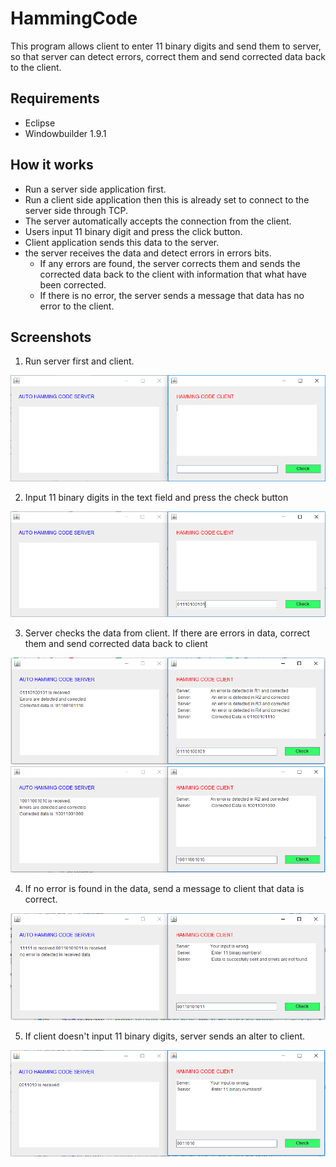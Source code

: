 # HammingCode

This program allows client to enter 11 binary digits and send them to server, so that server can detect errors, correct them and send corrected data back to the client.


## Requirements

* Eclipse
* Windowbuilder 1.9.1



## How it works

  - Run a server side application first.
  - Run a client side application then this is already set to connect to the server side through TCP.
  - The server automatically accepts the connection from the client.
  - Users input 11 binary digit and press the click button.
  - Client application sends this data to the server.
  - the server receives the data and detect errors in errors bits.
    - If any errors are found, the server corrects them and sends the corrected data back to the client with information that what have been corrected.
    - If there is no error, the server sends a message that data has no error to the client.



## Screenshots

1. Run server first and client.

![alt text](https://github.com/s3634359/HammingCode/blob/master/screenshots/h1.PNG)

2. Input 11 binary digits in the text field and press the check button

![alt text](https://github.com/s3634359/HammingCode/blob/master/screenshots/h2.PNG)

3. Server checks the data from client. If there are errors in data, correct them and send corrected data back to client

![alt text](https://github.com/s3634359/HammingCode/blob/master/screenshots/h3.PNG)
![alt text](https://github.com/s3634359/HammingCode/blob/master/screenshots/h4.PNG)

4. If no error is found in the data, send a message to client that data is correct.

![alt text](https://github.com/s3634359/HammingCode/blob/master/screenshots/h6.PNG)

5. If client doesn't input 11 binary digits, server sends an alter to client.

![alt text](https://github.com/s3634359/HammingCode/blob/master/screenshots/h5.PNG)


